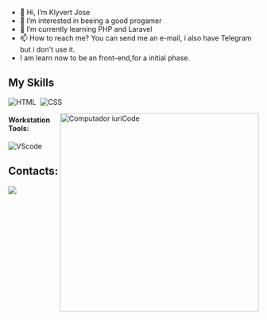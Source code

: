 - 👋 Hi, I’m Klyvert Jose
- 👀 I’m interested in beeing a good progamer
- 🌱 I’m currently learning PHP and Laravel
- 📫 How to reach me? You can send me an e-mail, i also have Telegram but i don't use it.
- I am learn now to be an front-end,for a initial phase.

<!---
Klyv-twk/Klyv-twk is a ✨ special ✨ repository because its `README.md` (this file) appears on your GitHub profile.
You can click the Preview link to take a look at your changes.
--->
## My Skills


![HTML](https://img.shields.io/badge/HTML5-E34F26?style=for-the-badge&logo=html5&logoColor=white)&nbsp;
![CSS](https://img.shields.io/badge/CSS3-1572B6?style=for-the-badge&logo=css3&logoColor=white)&nbsp;


<img src="https://raw.githubusercontent.com/MicaelliMedeiros/micaellimedeiros/master/image/computer-illustration.png" min-width="400px" max-width="400px" width="400px" align="right" alt="Computador iuriCode">


#### Workstation Tools:

![VScode](https://img.shields.io/badge/vscode-4285F4?style=for-the-badge&logo=vscode&logoColor=white)&nbsp; 

## Contacts:

<div> 
<a href = "mailto:contato.klyvertj@gmail.com"><img src="https://img.shields.io/badge/-Gmail-%23333?style=for-the-badge&logo=gmail&logoColor=white" target="_blank"></a> 
</div>&nbsp;&nbsp;
 
